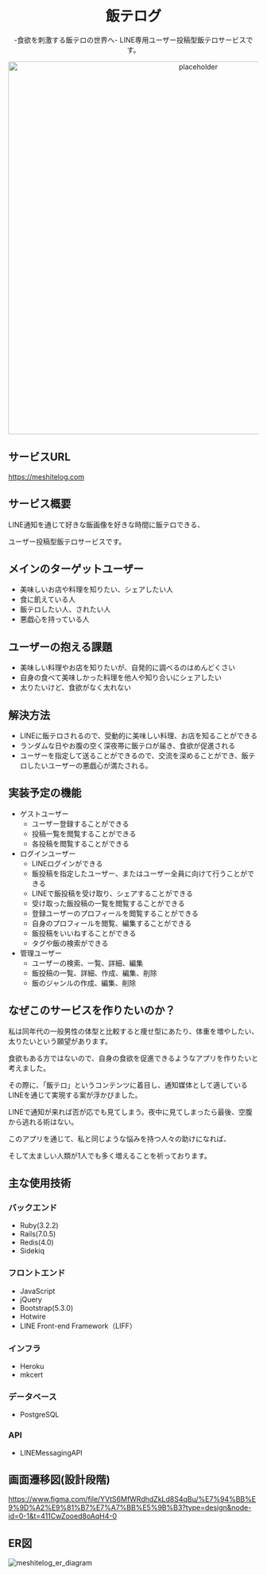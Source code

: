 <div align="center">
  <h1>飯テログ</h1>
  <div><p>-食欲を刺激する飯テロの世界へ- LINE専用ユーザー投稿型飯テロサービスです。</p></div>
    <img width="749" alt="placeholder" src="https://github.com/suzuyu0115/meshitelog/assets/113349377/5a44723c-ceee-4ff6-a133-9736ecd9e34e">
</div>


## サービスURL
https://meshitelog.com


## サービス概要

LINE通知を通じて好きな飯画像を好きな時間に飯テロできる、

ユーザー投稿型飯テロサービスです。


## メインのターゲットユーザー
- 美味しいお店や料理を知りたい、シェアしたい人
- 食に飢えている人
- 飯テロしたい人、されたい人
- 悪戯心を持っている人

## ユーザーの抱える課題
- 美味しい料理やお店を知りたいが、自発的に調べるのはめんどくさい
- 自身の食べて美味しかった料理を他人や知り合いにシェアしたい
- 太りたいけど、食欲がなく太れない

## 解決方法
- LINEに飯テロされるので、受動的に美味しい料理、お店を知ることができる
- ランダムな日やお腹の空く深夜帯に飯テロが届き、食欲が促進される
- ユーザーを指定して送ることができるので、交流を深めることができ、飯テロしたいユーザーの悪戯心が満たされる。


## 実装予定の機能
- ゲストユーザー
  - ユーザー登録することができる
  - 投稿一覧を閲覧することができる
  - 各投稿を閲覧することができる
- ログインユーザー
  - LINEログインができる
  - 飯投稿を指定したユーザー、またはユーザー全員に向けて行うことができる
  - LINEで飯投稿を受け取り、シェアすることができる
  - 受け取った飯投稿の一覧を閲覧することができる
  - 登録ユーザーのプロフィールを閲覧することができる
  - 自身のプロフィールを閲覧、編集することができる
  - 飯投稿をいいねすることができる
  - タグや飯の検索ができる
- 管理ユーザー
  - ユーザーの検索、一覧、詳細、編集
  - 飯投稿の一覧、詳細、作成、編集、削除
  - 飯のジャンルの作成、編集、削除

## なぜこのサービスを作りたいのか？
私は同年代の一般男性の体型と比較すると痩せ型にあたり、体重を増やしたい、太りたいという願望があります。

食欲もある方ではないので、自身の食欲を促進できるようなアプリを作りたいと考えました。

その際に、「飯テロ」というコンテンツに着目し、通知媒体として適しているLINEを通じて実現する案が浮かびました。

LINEで通知が来れば否が応でも見てしまう。夜中に見てしまったら最後、空腹から逃れる術はない。

このアプリを通じて、私と同じような悩みを持つ人々の助けになれば、

そして太ましい人類が1人でも多く増えることを祈っております。


## 主な使用技術

### バックエンド
- Ruby(3.2.2)
- Rails(7.0.5)
- Redis(4.0)
- Sidekiq

### フロントエンド
- JavaScript
- jQuery
- Bootstrap(5.3.0)
- Hotwire
- LINE Front-end Framework（LIFF）

### インフラ
- Heroku
- mkcert

### データベース
- PostgreSQL

### API
- LINEMessagingAPI


## 画面遷移図(設計段階)
https://www.figma.com/file/YVtS6MfWRdhdZkLd8S4qBu/%E7%94%BB%E9%9D%A2%E9%81%B7%E7%A7%BB%E5%9B%B3?type=design&node-id=0-1&t=411CwZooed8oAqH4-0


## ER図
![meshitelog_er_diagram](https://github.com/suzuyu0115/meshitelog/assets/113349377/a99daf8b-3440-4517-bfdd-70b36f02c786)
